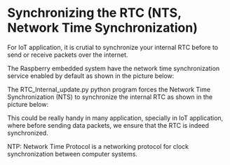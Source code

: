 # Synchronizing the RTC (NTS, Network Time Synchronization)

For IoT application, it is crutial to synchronize your internal RTC before to send or receive packets over the internet. 

The Raspberry embedded system have the network time synchronization service enabled by default as shown in the picture below: 


The RTC_Internal_update.py python program forces the Network Time Synchronization (NTS) to synchronize the internal RTC as shown in the picture below: 




This could be really handy in many application, specially in IoT application, where before sending data packets, we ensure that the RTC is indeed synchronized.



NTP: Network Time Protocol is a networking protocol for clock synchronization between computer systems.



